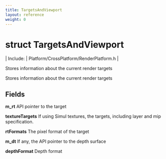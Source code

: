 ```yaml
---
title: TargetsAndViewport
layout: reference
weight: 0
---
```

struct TargetsAndViewport
===

| Include: | Platform/CrossPlatform/RenderPlatform.h |

Stores information about the current render targets
  



Stores information about the current render targets
  


Fields
---

**m_rt**  API pointer to the target

**textureTargets**  If using Simul textures, the targets, including layer and mip specification.

**rtFormats**  The pixel format of the target

**m_dt**  If any, the API pointer to the depth surface

**depthFormat**  Depth format
